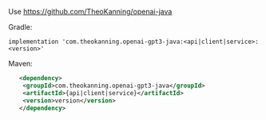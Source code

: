 Use https://github.com/TheoKanning/openai-java

Gradle:
```
implementation 'com.theokanning.openai-gpt3-java:<api|client|service>:<version>'
```

Maven:
```xml
   <dependency>
    <groupId>com.theokanning.openai-gpt3-java</groupId>
    <artifactId>{api|client|service}</artifactId>
    <version>version</version>       
   </dependency>
```